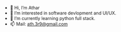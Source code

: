 - 👋 Hi, I’m Athar
- 👀 I’m interested in software devlopment and UI/UX.
- 🌱 I’m currently learning python full stack.
- 📫 Mail: ath.3r9@gmail.com
